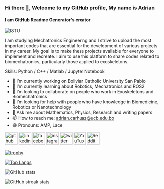 ### Hi there 👋, Welcome to my GitHub profile, My name is Adrian
#### I am GitHub Readme Generator's creator
![I8TU](https://github.com/user-attachments/assets/7c1073b7-8dad-4e47-ac0a-ff146c7c1fad)

I am studying Mechatronics Engineering and I strive to upload the most important codes that are essential for the development of various projects in my career. My goal is to make these projects available for everyone to implement and recreate. I aim to use this platform to share codes related to biomechatronics, particularly those applied to exoskeletons.

Skills: Python / C++ / Matlab / Jupyter Notebook

- 🔭 I’m currently working on Bolivian Catholic University San Pablo 
- 🌱 I’m currently learning about Robotics, Mechatronics and ROS2 
- 👯 I’m looking to collaborate on people who work in Exoskeletons and Biomechatronics 
- 🤔 I’m looking for help with people who have knowledge in Biomedicine, Robotics or Nanotechnology 
- 💬 Ask me about Mathematics, Physics, Research and writing papers 
- 📫 How to reach me: adrian.carhuaz@ucb.edu.bo 
- 😄 Pronouns: AMP, Lace 


[<img src='https://cdn.jsdelivr.net/npm/simple-icons@3.0.1/icons/github.svg' alt='github' height='40'>](https://github.com/AMP2233)  [<img src='https://cdn.jsdelivr.net/npm/simple-icons@3.0.1/icons/linkedin.svg' alt='linkedin' height='40'>](https://www.linkedin.com/in/adrian-carhuaz-902994200/)  [<img src='https://cdn.jsdelivr.net/npm/simple-icons@3.0.1/icons/facebook.svg' alt='facebook' height='40'>](https://www.facebook.com/AMP2233)  [<img src='https://cdn.jsdelivr.net/npm/simple-icons@3.0.1/icons/instagram.svg' alt='instagram' height='40'>](https://www.instagram.com/ampds2233/)  [<img src='https://cdn.jsdelivr.net/npm/simple-icons@3.0.1/icons/twitter.svg' alt='twitter' height='40'>](https://twitter.com/AMPDS2233)  [<img src='https://cdn.jsdelivr.net/npm/simple-icons@3.0.1/icons/youtube.svg' alt='YouTube' height='40'>](https://www.youtube.com/channel/amp2233)  [<img src='https://cdn.jsdelivr.net/npm/simple-icons@3.0.1/icons/reddit.svg' alt='Reddit' height='40'>](https://www.reddit.com/user/Adrian_Carhuaz_2233)  

[![trophy](https://github-profile-trophy.vercel.app/?username=AMP2233)](https://github.com/ryo-ma/github-profile-trophy)

[![Top Langs](https://github-readme-stats.vercel.app/api/top-langs/?username=AMP2233)](https://github.com/anuraghazra/github-readme-stats)

![GitHub stats](https://github-readme-stats.vercel.app/api?username=AMP2233&show_icons=true)  

![GitHub streak stats](https://streak-stats.demolab.com/?user=AMP2233)  


